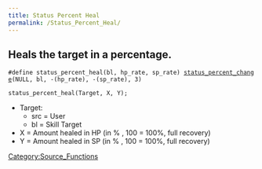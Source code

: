 ```yaml
---
title: Status Percent Heal
permalink: /Status_Percent_Heal/
---
```


Heals the target in a percentage.
---------------------------------

`#define status_percent_heal(bl, hp_rate, sp_rate) `[`status_percent_change`](status_percent_change)`(NULL, bl, -(hp_rate), -(sp_rate), 3)`

`status_percent_heal(Target, X, Y);`

-   Target:
    -   src = User
    -   bl = Skill Target
-   X = Amount healed in HP (in % , 100 = 100%, full recovery)
-   Y = Amount healed in SP (in % , 100 = 100%, full recovery)

[Category:Source_Functions](Category:Source_Functions)